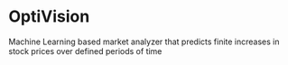 # OptiVision
Machine Learning based market analyzer that predicts finite increases in stock prices over defined periods of time
